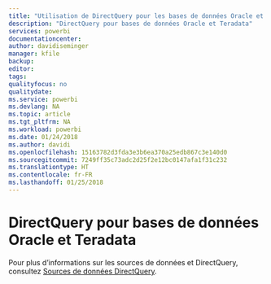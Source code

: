 ```yaml
---
title: "Utilisation de DirectQuery pour les bases de données Oracle et Teradata dans Power BI"
description: "DirectQuery pour bases de données Oracle et Teradata"
services: powerbi
documentationcenter: 
author: davidiseminger
manager: kfile
backup: 
editor: 
tags: 
qualityfocus: no
qualitydate: 
ms.service: powerbi
ms.devlang: NA
ms.topic: article
ms.tgt_pltfrm: NA
ms.workload: powerbi
ms.date: 01/24/2018
ms.author: davidi
ms.openlocfilehash: 15163782d3fda3e3b6ea370a25edb867c3e140d0
ms.sourcegitcommit: 7249ff35c73adc2d25f2e12bc0147afa1f31c232
ms.translationtype: HT
ms.contentlocale: fr-FR
ms.lasthandoff: 01/25/2018
---
```

# <a name="directquery-for-oracle-and-teradata-databases"></a>DirectQuery pour bases de données Oracle et Teradata
Pour plus d’informations sur les sources de données et DirectQuery, consultez [Sources de données DirectQuery](desktop-directquery-data-sources.md).

